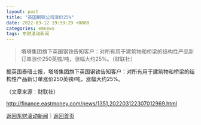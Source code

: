 ```yaml
---
layout: post
title: "英国钢铁公司涨价25%"
date: 2022-03-12 19:59:29 +0800
categories: emnews
tags: 东财滚动新闻
---
```

> 塔塔集团旗下英国钢铁告知客户：对所有用于建筑物和桥梁的结构性产品新订单涨价250英镑/吨，涨幅大约25%。（财联社）

<p>据英国泰晤士报，塔塔集团旗下英国钢铁告知客户：对所有用于建筑物和桥梁的结构性产品新订单涨价250英镑/吨，涨幅大约25%。</p><p class="em_media">（文章来源：财联社）</p>

<http://finance.eastmoney.com/news/1351,202203122307012969.html>

[返回东财滚动新闻](//finews.withounder.com/emnews/)｜[返回首页](//finews.withounder.com/)